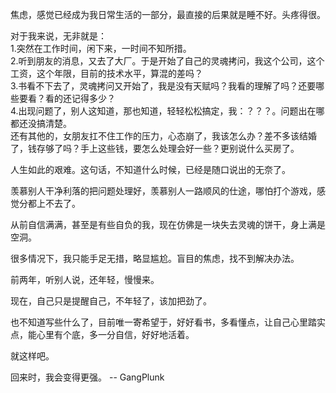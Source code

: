   焦虑，感觉已经成为我日常生活的一部分，最直接的后果就是睡不好。头疼得很。
  
  对于我来说，无非就是：  
  1.突然在工作时间，闲下来，一时间不知所措。  
  2.听到朋友的消息，又去了大厂。于是开始了自己的灵魂拷问，我这个公司，这个工资，这个年限，目前的技术水平，算混的差吗？  
  3.书看不下去了，灵魂拷问又开始了，我是没有天赋吗？我看的理解了吗？还要哪些要看？看的还记得多少？  
  4.出现问题了，别人这知道，那也知道，轻轻松松搞定，我：？？？。问题出在哪都还没搞清楚。  
  还有其他的，女朋友扛不住工作的压力，心态崩了，我该怎么办？差不多该结婚了，钱存够了吗？手上这些钱，要怎么处理会好一些？更别说什么买房了。  
  
  人生如此的艰难。这句话，不知道什么时候，已经是随口说出的无奈了。
  
  羡慕别人干净利落的把问题处理好，羡慕别人一路顺风的仕途，哪怕打个游戏，感觉分都上不去了。
  
  从前自信满满，甚至是有些自负的我，现在仿佛是一块失去灵魂的饼干，身上满是空洞。
  
  很多情况下，我只能手足无措，略显尴尬。盲目的焦虑，找不到解决办法。
  
  前两年，听别人说，还年轻，慢慢来。
  
  现在，自己只是提醒自己，不年轻了，该加把劲了。
  
  也不知道写些什么了，目前唯一寄希望于，好好看书，多看懂点，让自己心里踏实点，能心里有个底，多一分自信，好好地活着。
  
  就这样吧。
  
  回来时，我会变得更强。                                        -- GangPlunk
  
